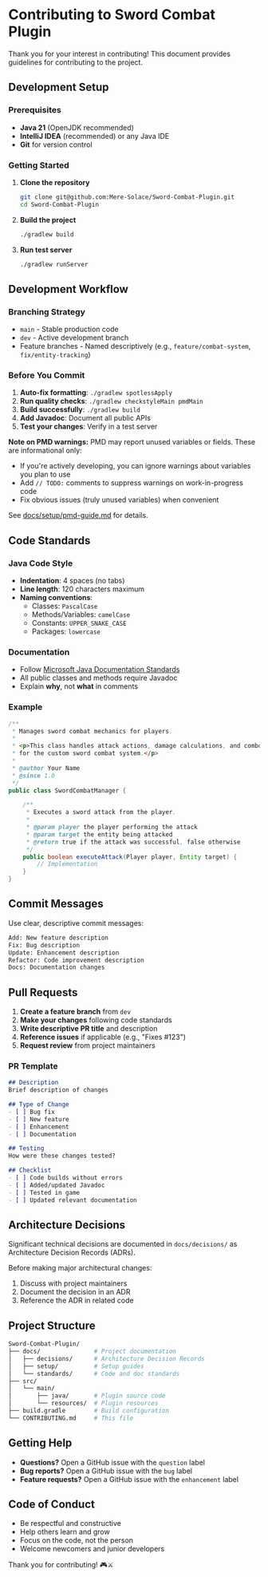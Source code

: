 # Contributing to Sword Combat Plugin

Thank you for your interest in contributing! This document provides guidelines for contributing to the project.

## Development Setup

### Prerequisites

- **Java 21** (OpenJDK recommended)
- **IntelliJ IDEA** (recommended) or any Java IDE
- **Git** for version control

### Getting Started

1. **Clone the repository**

   ```bash
   git clone git@github.com:Mere-Solace/Sword-Combat-Plugin.git
   cd Sword-Combat-Plugin
   ```

2. **Build the project**

   ```bash
   ./gradlew build
   ```

3. **Run test server**

   ```bash
   ./gradlew runServer
   ```

## Development Workflow

### Branching Strategy

- `main` - Stable production code
- `dev` - Active development branch
- Feature branches - Named descriptively (e.g., `feature/combat-system`, `fix/entity-tracking`)

### Before You Commit

1. **Auto-fix formatting**: `./gradlew spotlessApply`
2. **Run quality checks**: `./gradlew checkstyleMain pmdMain`
3. **Build successfully**: `./gradlew build`
4. **Add Javadoc**: Document all public APIs
5. **Test your changes**: Verify in a test server

**Note on PMD warnings:** PMD may report unused variables or fields. These are informational only:
- If you're actively developing, you can ignore warnings about variables you plan to use
- Add `// TODO:` comments to suppress warnings on work-in-progress code
- Fix obvious issues (truly unused variables) when convenient

See [docs/setup/pmd-guide.md](docs/setup/pmd-guide.md) for details.

## Code Standards

### Java Code Style

- **Indentation**: 4 spaces (no tabs)
- **Line length**: 120 characters maximum
- **Naming conventions**:
  - Classes: `PascalCase`
  - Methods/Variables: `camelCase`
  - Constants: `UPPER_SNAKE_CASE`
  - Packages: `lowercase`

### Documentation

- Follow [Microsoft Java Documentation Standards](docs/standards/documentation-standards.md)
- All public classes and methods require Javadoc
- Explain **why**, not **what** in comments

### Example

```java
/**
 * Manages sword combat mechanics for players.
 *
 * <p>This class handles attack actions, damage calculations, and combo tracking
 * for the custom sword combat system.</p>
 *
 * @author Your Name
 * @since 1.0
 */
public class SwordCombatManager {

    /**
     * Executes a sword attack from the player.
     *
     * @param player the player performing the attack
     * @param target the entity being attacked
     * @return true if the attack was successful, false otherwise
     */
    public boolean executeAttack(Player player, Entity target) {
        // Implementation
    }
}
```

## Commit Messages

Use clear, descriptive commit messages:

```bash
Add: New feature description
Fix: Bug description
Update: Enhancement description
Refactor: Code improvement description
Docs: Documentation changes
```

## Pull Requests

1. **Create a feature branch** from `dev`
2. **Make your changes** following code standards
3. **Write descriptive PR title** and description
4. **Reference issues** if applicable (e.g., "Fixes #123")
5. **Request review** from project maintainers

### PR Template

```markdown
## Description
Brief description of changes

## Type of Change
- [ ] Bug fix
- [ ] New feature
- [ ] Enhancement
- [ ] Documentation

## Testing
How were these changes tested?

## Checklist
- [ ] Code builds without errors
- [ ] Added/updated Javadoc
- [ ] Tested in game
- [ ] Updated relevant documentation
```

## Architecture Decisions

Significant technical decisions are documented in `docs/decisions/` as Architecture Decision Records (ADRs).

Before making major architectural changes:

1. Discuss with project maintainers
2. Document the decision in an ADR
3. Reference the ADR in related code

## Project Structure

```bash
Sword-Combat-Plugin/
├── docs/               # Project documentation
│   ├── decisions/      # Architecture Decision Records
│   ├── setup/          # Setup guides
│   └── standards/      # Code and doc standards
├── src/
│   └── main/
│       ├── java/       # Plugin source code
│       └── resources/  # Plugin resources
├── build.gradle        # Build configuration
└── CONTRIBUTING.md     # This file
```

## Getting Help

- **Questions?** Open a GitHub issue with the `question` label
- **Bug reports?** Open a GitHub issue with the `bug` label
- **Feature requests?** Open a GitHub issue with the `enhancement` label

## Code of Conduct

- Be respectful and constructive
- Help others learn and grow
- Focus on the code, not the person
- Welcome newcomers and junior developers

Thank you for contributing! 🎮⚔️

